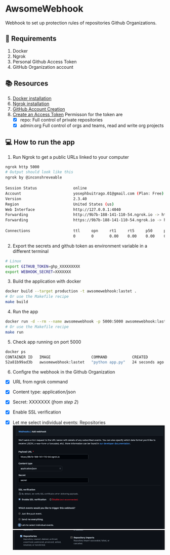 
# AwsomeWebhook

Webhook to set up protection rules of repositories Github Organizations.

##  :mega: Requirements

 1. Docker
 2. Ngrok
 3. Personal Github Access Token
 4. GitHub Organization account 
 
 ## :books: Resources
 5. [Docker installation](https://www.docker.com/products/docker-desktop)
 6. [Ngrok installation](https://ngrok.com/download)
 7. [GitHub Account Creation](https://github.com/join)
 8. [Create an Access Token](https://github.com/settings/tokens/new)
	  Permisson for the token are
	  - [x] repo: Full control of private repositories
	  - [x] admin:org Full control of orgs and teams, read and write org projects
## :computer: How to run the app

1. Run Ngrok to get a public URLs linked to your computer
```bash
ngrok http 5000
# Output should look like this
ngrok by @inconshreveable                                                                                                                                                                   (Ctrl+C to quit)

Session Status                online
Account                       yosephbuitrago.01@gmail.com (Plan: Free)
Version                       2.3.40
Region                        United States (us)
Web Interface                 http://127.0.0.1:4040
Forwarding                    http://9b7b-188-141-110-54.ngrok.io -> http://localhost:5000
Forwarding                    https://9b7b-188-141-110-54.ngrok.io -> http://localhost:5000

Connections                   ttl     opn     rt1     rt5     p50     p90
                              0       0       0.00    0.00    0.00    0.00
```
2. Export the secrets and github token as environment variable in a different terminal
```bash
# Linux
export GITHUB_TOKEN=ghp_XXXXXXXXX
export WEBHOOK_SECRET=XXXXXXX
```
3. Build the application with docker
```bash
docker build --target production -t awsomewebhook:lastet .
# Or use the Makefile recipe
make build
```
4. Run the app
```bash 
docker run -d --rm --name awsomewebhook -p 5000:5000 awsomewebhook:lastet
# Or use the Makefile recipe
make run
```
5. Check app running on port 5000
```bash
docker ps
CONTAINER ID   IMAGE                  COMMAND           CREATED          STATUS          PORTS                                       NAMES
52a81b99ad3b   awsomewebhook:lastet   "python app.py"   24 seconds ago   Up 19 seconds   0.0.0.0:5000->5000/tcp, :::5000->5000/tcp   awsomewebhook
```
6.  Configre the webhook in the Github Organization
 - [x] URL from ngrok command
 - [x] Content type: application/json
 - [x] Secret: XXXXXXX (*from step 2*)
 - [x] Enable SSL verification
 - [x] Let me select individual events:  Repositories
![alt text](images/webhook_config.png)
![alt text](images/events.png)


 

